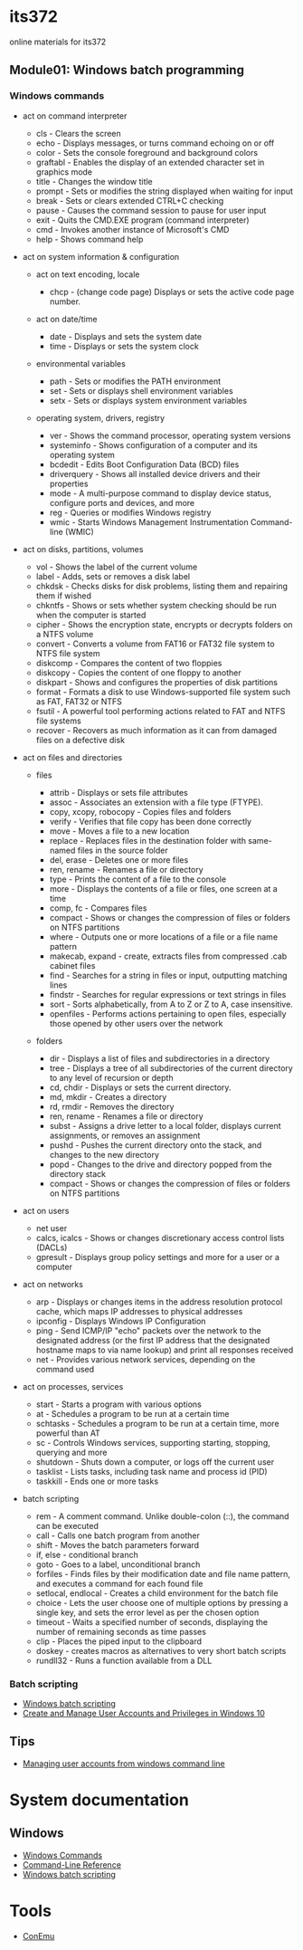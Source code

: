 # its372
online materials for its372



## Module01: Windows batch programming
### Windows commands
* act on command interpreter
  * cls - Clears the screen
  * echo - Displays messages, or turns command echoing on or off
  * color - Sets the console foreground and background colors
  * graftabl - Enables the display of an extended character set in graphics mode
  * title - Changes the window title
  * prompt - Sets or modifies the string displayed when waiting for input
  * break - Sets or clears extended CTRL+C checking
  * pause - Causes the command session to pause for user input
  * exit - Quits the CMD.EXE program (command interpreter)
  * cmd - Invokes another instance of Microsoft's CMD
  * help - Shows command help


* act on system information & configuration
  * act on text encoding, locale
    * chcp - (change code page) Displays or sets the active code page number.
  * act on date/time
    * date - Displays and sets the system date
    * time - Displays or sets the system clock
  * environmental variables
    * path - Sets or modifies the PATH environment
    * set - Sets or displays shell environment variables
    * setx - Sets or displays system environment variables

  * operating system, drivers, registry
    * ver - Shows the command processor, operating system versions
    * systeminfo - Shows configuration of a computer and its operating system
    * bcdedit - Edits Boot Configuration Data (BCD) files
    * driverquery - Shows all installed device drivers and their properties
    * mode - A multi-purpose command to display device status, configure ports and devices, and more
    * reg - Queries or modifies Windows registry
    * wmic - Starts Windows Management Instrumentation Command-line (WMIC)
    
 
 
* act on disks, partitions, volumes
  * vol - Shows the label of the current volume
  * label - Adds, sets or removes a disk label
  * chkdsk - Checks disks for disk problems, listing them and repairing them if wished
  * chkntfs - Shows or sets whether system checking should be run when the computer is started
  * cipher - Shows the encryption state, encrypts or decrypts folders on a NTFS volume
  * convert - Converts a volume from FAT16 or FAT32 file system to NTFS file system
  * diskcomp - Compares the content of two floppies
  * diskcopy - Copies the content of one floppy to another
  * diskpart - Shows and configures the properties of disk partitions
  * format - Formats a disk to use Windows-supported file system such as FAT, FAT32 or NTFS
  * fsutil - A powerful tool performing actions related to FAT and NTFS file systems
  * recover - Recovers as much information as it can from damaged files on a defective disk

* act on files and directories
  * files
    * attrib - Displays or sets file attributes
    * assoc - Associates an extension with a file type (FTYPE).
    * copy, xcopy, robocopy - Copies files and folders
    * verify - Verifies that file copy has been done correctly
    * move - Moves a file to a new location
    * replace - Replaces files in the destination folder with same-named files in the source folder
    * del, erase - Deletes one or more files
    * ren, rename - Renames a file or directory
    * type - Prints the content of a file to the console
    * more - Displays the contents of a file or files, one screen at a time
    * comp, fc - Compares files
    * compact - Shows or changes the compression of files or folders on NTFS partitions
    * where - Outputs one or more locations of a file or a file name pattern
    * makecab, expand - create, extracts files from compressed .cab cabinet files
    * find - Searches for a string in files or input, outputting matching lines
    * findstr - Searches for regular expressions or text strings in files
    * sort - Sorts alphabetically, from A to Z or Z to A, case insensitive.
    * openfiles - Performs actions pertaining to open files, especially those opened by other users over the network

  * folders
    * dir - Displays a list of files and subdirectories in a directory
    * tree - Displays a tree of all subdirectories of the current directory to any level of recursion or depth
    * cd, chdir - Displays or sets the current directory.
    * md, mkdir - Creates a directory
    * rd, rmdir - Removes the directory
    * ren, rename - Renames a file or directory
    * subst - Assigns a drive letter to a local folder, displays current assignments, or removes an assignment
    * pushd - Pushes the current directory onto the stack, and changes to the new directory 
    * popd - Changes to the drive and directory popped from the directory stack
    * compact - Shows or changes the compression of files or folders on NTFS partitions

* act on users
  * net user
  * calcs, icalcs - Shows or changes discretionary access control lists (DACLs)
  * gpresult - Displays group policy settings and more for a user or a computer 


* act on networks
  * arp - Displays or changes items in the address resolution protocol cache, which maps IP addresses to physical addresses
  * ipconfig - Displays Windows IP Configuration
  * ping - Send ICMP/IP "echo" packets over the network to the designated address (or the first IP address that the designated hostname maps to via name lookup) and print all responses received
  * net - Provides various network services, depending on the command used


* act on processes, services
  * start - Starts a program with various options
  * at - Schedules a program to be run at a certain time
  * schtasks - Schedules a program to be run at a certain time, more powerful than AT
  * sc - Controls Windows services, supporting starting, stopping, querying and more
  * shutdown - Shuts down a computer, or logs off the current user
  * tasklist - Lists tasks, including task name and process id (PID)
  * taskkill - Ends one or more tasks


* batch scripting
  * rem - A comment command. Unlike double-colon (::), the command can be executed
  * call - Calls one batch program from another
  * shift - Moves the batch parameters forward
  * if, else - conditional branch
  * goto - Goes to a label, unconditional branch
  * forfiles - Finds files by their modification date and file name pattern, and executes a command for each found file
  * setlocal, endlocal - Creates a child environment for the batch file
  * choice - Lets the user choose one of multiple options by pressing a single key, and sets the error level as per the chosen option
  * timeout - Waits a specified number of seconds, displaying the number of remaining seconds as time passes
  * clip - Places the piped input to the clipboard
  * doskey - creates macros as alternatives to very short batch scripts
  * rundll32 - Runs a function available from a DLL


### Batch scripting

* [Windows batch scripting](https://en.wikibooks.org/wiki/Windows\_Batch\_Scripting)
* [Create and Manage User Accounts and Privileges in Windows 10](https://www.groovypost.com/howto/create-manage-user-account-privileges-windows-10/)


## Tips
* [Managing user accounts from windows command line](https://www.windows-commandline.com/category/user-accounts/)

# System documentation
## Windows
* [Windows Commands](https://docs.microsoft.com/en-us/windows-server/administration/windows-commands/windows-commands)
* [Command-Line Reference](https://docs.microsoft.com/en-us/previous-versions/windows/it-pro/windows-server-2012-R2-and-2012/cc754340%28v%3dws.11%29)
* [Windows batch scripting](https://en.wikibooks.org/wiki/Windows\_Batch\_Scripting)

# Tools
* [ConEmu](https://conemu.github.io/)


